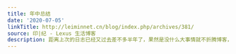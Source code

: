 ```yaml
---
title: 年中总结
date: '2020-07-05'
linkTitle: http://leiminnet.cn/blog/index.php/archives/381/
source: 印|纪 - Lexus 生活博客
description: 距离上次的日志已经又过去差不多半年了，果然是没什么大事情就不折腾博客，有大事情也懒得写博客了。。还好马上就要放暑假了，趁机来总结一下上半年吧。
---
```

